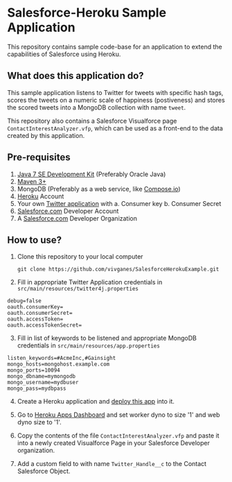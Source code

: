 Salesforce-Heroku Sample Application
=========

This repository contains sample code-base for an application to extend the capabilities of Salesforce using Heroku.

What does this application do?
----
This sample application listens to Twitter for tweets with specific hash tags, scores the tweets on a numeric scale of happiness (postiveness) and stores the scored tweets into a MongoDB collection with name `tweet`.

This repository also contains a Salesforce Visualforce page `ContactInterestAnalyzer.vfp`, which can be used as a front-end to the data created by this application.

Pre-requisites
----
1. [Java 7 SE Development Kit](http://www.oracle.com/technetwork/java/javase/downloads/jdk7-downloads-1880260.html) (Preferably Oracle Java)
2. [Maven 3+](http://maven.apache.org/download.cgi)
2. MongoDB (Preferably as a web service, like [Compose.io](http://www.compose.io))
3. [Heroku](http://www.heroku.com) Account
4. Your own [Twitter application](https://apps.twitter.com/) with
    a. Consumer key
    b. Consumer Secret
5. [Salesforce.com](http://www.salesforce.com) Developer Account
6. A [Salesforce.com](http://www.salesforce.com) Developer Organization

How to use?
----
1. Clone this repository to your local computer

    ```
    git clone https://github.com/vivganes/SalesforceHerokuExample.git
    ```
2. Fill in appropriate Twitter Application credentials in ```src/main/resources/twitter4j.properties```

```
debug=false
oauth.consumerKey=
oauth.consumerSecret=
oauth.accessToken=
oauth.accessTokenSecret=
```
3. Fill in list of keywords to be listened and appropriate MongoDB credentials in ```src/main/resources/app.properties```

```
listen_keywords=#AcmeInc,#Gainsight
mongo_hosts=mongohost.example.com
mongo_ports=10094
mongo_dbname=mymongodb
mongo_username=mydbuser
mongo_pass=mydbpass
```
4. Create a Heroku application and [deploy this app](https://devcenter.heroku.com/articles/git) into it.

5. Go to [Heroku Apps Dashboard](http://dashboard.heroku.com) and set worker dyno to size '1' and web dyno size to '1'.

6. Copy the contents of the file ```ContactInterestAnalyzer.vfp``` and paste it into a newly created Visualforce Page in your Salesforce Developer organization.

7. Add a custom field to with name ```Twitter_Handle__c``` to the Contact Salesforce Object.